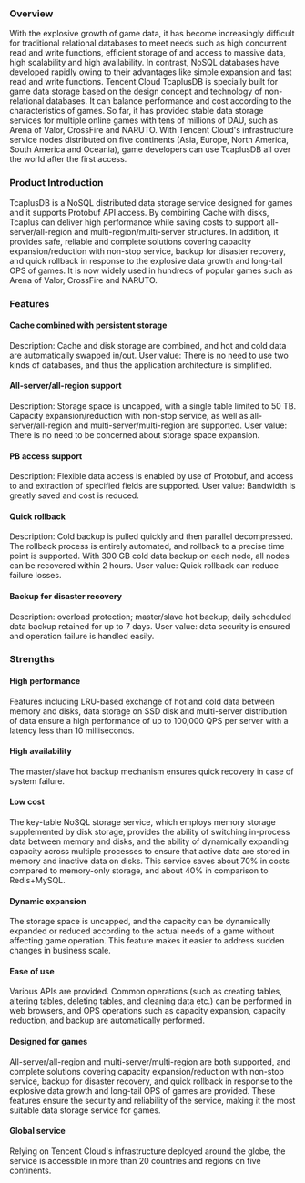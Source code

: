 [//]: # (chinagitpath:XXXXX)

### Overview
With the explosive growth of game data, it has become increasingly difficult for traditional relational databases to meet needs such as high concurrent read and write functions, efficient storage of and access to massive data, high scalability and high availability. In contrast, NoSQL databases have developed rapidly owing to their advantages like simple expansion and fast read and write functions.
Tencent Cloud TcaplusDB is specially built for game data storage based on the design concept and technology of non-relational databases. It can balance performance and cost according to the characteristics of games. So far, it has provided stable data storage services for multiple online games with tens of millions of DAU, such as Arena of Valor, CrossFire and NARUTO. With Tencent Cloud's infrastructure service nodes distributed on five continents (Asia, Europe, North America, South America and Oceania), game developers can use TcaplusDB all over the world after the first access.

### Product Introduction
TcaplusDB is a NoSQL distributed data storage service designed for games and it supports Protobuf API access. By combining Cache with disks, Tcaplus can deliver high performance while saving costs to support all-server/all-region and multi-region/multi-server structures. In addition, it provides safe, reliable and complete solutions covering capacity expansion/reduction with non-stop service, backup for disaster recovery, and quick rollback in response to the explosive data growth and long-tail OPS of games. It is now widely used in hundreds of popular games such as Arena of Valor, CrossFire and NARUTO.

### Features
#### Cache combined with persistent storage
Description: Cache and disk storage are combined, and hot and cold data are automatically swapped in/out.
User value: There is no need to use two kinds of databases, and thus the application architecture is simplified.
#### All-server/all-region support
Description: Storage space is uncapped, with a single table limited to 50 TB. Capacity expansion/reduction with non-stop service, as well as all-server/all-region and multi-server/multi-region are supported.
User value: There is no need to be concerned about storage space expansion.
#### PB access support
Description: Flexible data access is enabled by use of Protobuf, and access to and extraction of specified fields are supported.
User value: Bandwidth is greatly saved and cost is reduced.
#### Quick rollback
Description: Cold backup is pulled quickly and then parallel decompressed. The rollback process is entirely automated, and rollback to a precise time point is supported. With 300 GB cold data backup on each node, all nodes can be recovered within 2 hours.
User value: Quick rollback can reduce failure losses.
#### Backup for disaster recovery
Description: overload protection; master/slave hot backup; daily scheduled data backup retained for up to 7 days.
User value: data security is ensured and operation failure is handled easily.


### Strengths

#### High performance
Features including LRU-based exchange of hot and cold data between memory and disks, data storage on SSD disk and multi-server distribution of data ensure a high performance of up to 100,000 QPS per server with a latency less than 10 milliseconds.

#### High availability
The master/slave hot backup mechanism ensures quick recovery in case of system failure.

#### Low cost
The key-table NoSQL storage service, which employs memory storage supplemented by disk storage, provides the ability of switching in-process data between memory and disks, and the ability of dynamically expanding capacity across multiple processes to ensure that active data are stored in memory and inactive data on disks. This service saves about 70% in costs compared to memory-only storage, and about 40% in comparison to Redis+MySQL.

#### Dynamic expansion
The storage space is uncapped, and the capacity can be dynamically expanded or reduced according to the actual needs of a game without affecting game operation. This feature makes it easier to address sudden changes in business scale.

#### Ease of use
Various APIs are provided. Common operations (such as creating tables, altering tables, deleting tables, and cleaning data etc.) can be performed in web browsers, and OPS operations such as capacity expansion, capacity reduction, and backup are automatically performed.

#### Designed for games
All-server/all-region and multi-server/multi-region are both supported, and complete solutions covering capacity expansion/reduction with non-stop service, backup for disaster recovery, and quick rollback in response to the explosive data growth and long-tail OPS of games are provided. These features ensure the security and reliability of the service, making it the most suitable data storage service for games.

#### Global service
Relying on Tencent Cloud's infrastructure deployed around the globe, the service is accessible in more than 20 countries and regions on five continents.

